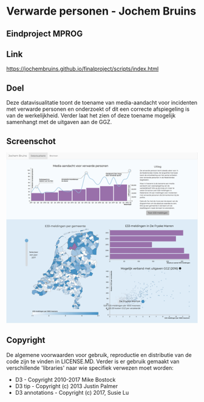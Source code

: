 # Verwarde personen - Jochem Bruins
## Eindproject MPROG

## Link
https://jochembruins.github.io/finalproject/scripts/index.html

## Doel
Deze datavisualitatie toont de toename van media-aandacht voor incidenten met verwarde personen en onderzoekt of dit een correcte afspiegeling is van de werkelijkheid. Verder laat het zien of deze toename mogelijk samenhangt met de uitgaven aan de GGZ.

## Screenschot
![](doc/screenshot.jpg)

## Copyright
De algemene voorwaarden voor gebruik, reproductie en distributie van de code zijn te vinden in LICENSE.MD. Verder is er gebruik gemaakt van verschillende 'libraries' naar wie specifiek verwezen moet worden:

* D3 - Copyright 2010-2017 Mike Bostock
* D3 tip - Copyright (c) 2013 Justin Palmer
* D3 annotations - Copyright (c) 2017, Susie Lu





